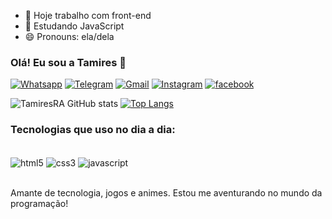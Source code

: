 
- 🔭 Hoje trabalho com front-end
- 🌱 Estudando JavaScript
- 😄 Pronouns: ela/dela



### Olá! Eu sou a Tamires 🤟
[![Whatsapp](https://img.shields.io/badge/WhatsApp-25D366?style=for-the-badge&logo=whatsapp&logoColor=white)](https://api.whatsapp.com/send?phone=5577991691099)
[![Telegram](https://img.shields.io/badge/Telegram-2CA5E0?style=for-the-badge&logo=telegram&logoColor=white)](https://t.me/Tamires_RA)
[![Gmail](https://img.shields.io/badge/Gmail-D14836?style=for-the-badge&logo=gmail&logoColor=white)](https://mail.google.com/mail/u/0/)
[![Instagram](https://img.shields.io/badge/Instagram-E4405F?style=for-the-badge&logo=instagram&logoColor=white)](https://www.instagram.com/ttamires_ra/)
[![facebook](https://img.shields.io/badge/Facebook-1877F2?style=for-the-badge&logo=facebook&logoColor=white)](https://www.facebook.com/tamires.rodriguesamorim.9/)

![TamiresRA GitHub stats](https://github-readme-stats.vercel.app/api?username=TamiresRA&show_icons=true&theme=cobalt)
[![Top Langs](https://github-readme-stats.vercel.app/api/top-langs/?username=TamiresRA&hide_progress=true)](https://github.com/anuraghazra/github-readme-stats)

### Tecnologias que uso no dia a dia:

<div style="display: inline_block"><br/>
  <img align="center" alt="html5" src="https://img.shields.io/badge/HTML5-E34F26?style=for-the-badge&logo=html5&logoColor=white" />
  <img align="center" alt="css3" src="https://img.shields.io/badge/CSS3-1572B6?style=for-the-badge&logo=css3&logoColor=white" />
  <img align="center" alt="javascript" src="https://img.shields.io/badge/JavaScript-F7DF1E?style=for-the-badge&logo=javascript&logoColor=black" />
</div><br/>

Amante de tecnologia, jogos e animes. Estou me aventurando no mundo da programação!
